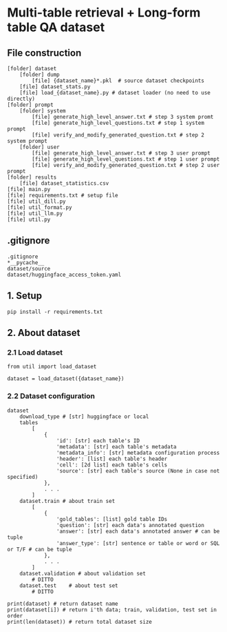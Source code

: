 # Multi-table retrieval + Long-form table QA dataset

## File construction

    [folder] dataset
        [folder] dump
            [file] {dataset_name}*.pkl  # source dataset checkpoints
        [file] dataset_stats.py
        [file] load_{dataset_name}.py # dataset loader (no need to use directly)
    [folder] prompt
        [folder] system
            [file] generate_high_level_answer.txt # step 3 system promt
            [file] generate_high_level_questions.txt # step 1 system prompt
            [file] verify_and_modify_generated_question.txt # step 2 system prompt
        [folder] user
            [file] generate_high_level_answer.txt # step 3 user prompt
            [file] generate_high_level_questions.txt # step 1 user prompt
            [file] verify_and_modify_generated_question.txt # step 2 user prompt
    [folder] results
        [file] dataset_statistics.csv
    [file] main.py
    [file] requirements.txt # setup file
    [file] util_dill.py
    [file] util_format.py
    [file] util_llm.py
    [file] util.py

## .gitignore

    .gitignore
    *__pycache__
    dataset/source
    dataset/huggingface_access_token.yaml

## 1. Setup

    pip install -r requirements.txt

## 2. About dataset

### 2.1 Load dataset

    from util import load_dataset

    dataset = load_dataset({dataset_name})

### 2.2 Dataset configuration

    dataset
        download_type # [str] huggingface or local
        tables
            [
                {
                    'id': [str] each table's ID
                    'metadata': [str] each table's metadata
                    'metadata_info': [str] metadata configuration process
                    'header': [list] each table's header
                    'cell': [2d list] each table's cells
                    'source': [str] each table's source (None in case not specified)
                },
                . . .
            ]
        dataset.train # about train set
            [
                {
                    'gold_tables': [list] gold table IDs
                    'question': [str] each data's annotated question
                    'answer': [str] each data's annotated answer # can be tuple
                    'answer_type': [str] sentence or table or word or SQL or T/F # can be tuple
                },
                . . .
            ]
        dataset.validation # about validation set
            # DITTO
        dataset.test    # about test set
            # DITTO

    print(dataset) # return dataset name
    print(dataset[i]) # return i'th data; train, validation, test set in order
    print(len(dataset)) # return total dataset size

